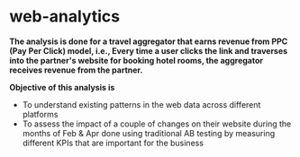 # web-analytics
**The analysis is done for a travel aggregator that earns revenue from PPC (Pay Per Click) model, i.e., Every time a user clicks the link and traverses into the partner's website for booking hotel rooms, the aggregator receives revenue from the partner.**

**Objective of this analysis is**
* To understand existing patterns in the web data across different platforms
* To assess the impact of a couple of changes on their website during the months of Feb & Apr done using traditional AB testing by measuring different KPIs that are important for the business
